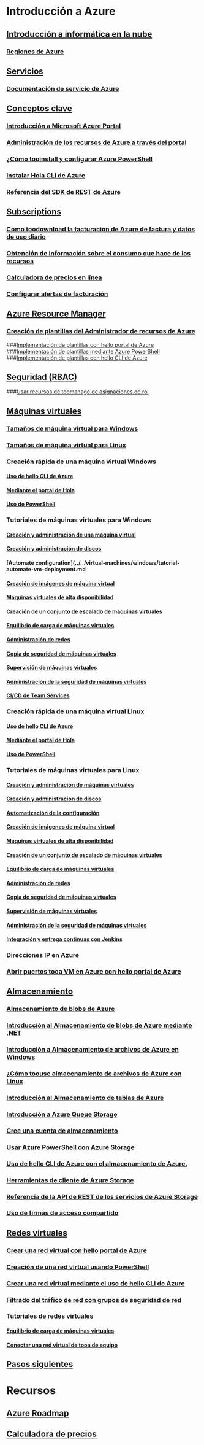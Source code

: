 # Introducción a Azure
## [Introducción a informática en la nube](azure-operations-guide.md#cloud-computing-overview)
### [Regiones de Azure](https://azure.microsoft.com/regions/)
## [Servicios](azure-operations-guide.md#azure-services)
### [Documentación de servicio de Azure](https://docs.microsoft.com/azure)
## [Conceptos clave](azure-operations-guide.md#azure-key-concepts)
### [Introducción a Microsoft Azure Portal](https://azure.microsoft.com/documentation/articles/azure-portal-overview/) 
### [Administración de los recursos de Azure a través del portal](https://docs.microsoft.com/azure/azure-portal/resource-group-portal)
### [¿Cómo tooinstall y configurar Azure PowerShell](/powershell/azure/install-azurerm-ps)
### [Instalar Hola CLI de Azure](/cli/azure/install-azure-cli.md?toc=%2fazure%2fguides%2foperations%2ftoc.json)
### [Referencia del SDK de REST de Azure](https://docs.microsoft.com/rest/api/index)

## [Subscriptions](azure-operations-guide.md#azure-subscriptions)
### [Cómo toodownload la facturación de Azure de factura y datos de uso diario](../../billing/billing-download-azure-invoice-daily-usage-date.md?toc=%2fazure%2fguides%2foperations%2ftoc.json)
### [Obtención de información sobre el consumo que hace de los recursos](../../billing/billing-usage-rate-card-overview.md?toc=%2fazure%2fguides%2foperations%2ftoc.json)
### [Calculadora de precios en línea](http://azure.microsoft.com/pricing/calculator)
### [Configurar alertas de facturación](../../billing/billing-set-up-alerts.md?toc=%2fazure%2fguides%2foperations%2ftoc.json)

## [Azure Resource Manager](azure-operations-guide.md#azure-resource-manager)

### [Creación de plantillas del Administrador de recursos de Azure](../../resource-group-authoring-templates.md?toc=%2fazure%2fguides%2foperations%2ftoc.json)
###[Implementación de plantillas con hello portal de Azure](../../azure-resource-manager/resource-group-template-deploy-portal.md?toc=%2fazure%2fguides%2foperations%2ftoc.json)
###[Implementación de plantillas mediante Azure PowerShell](../../azure-resource-manager/resource-group-template-deploy.md?toc=%2fazure%2fguides%2foperations%2ftoc.json)
###[Implementación de plantillas con hello CLI de Azure](../../azure-resource-manager/resource-group-template-deploy-cli.md?toc=%2fazure%2fguides%2foperations%2ftoc.json)

## [Seguridad (RBAC)](azure-operations-guide.md#security-of-azure-resource)
###[Usar recursos de toomanage de asignaciones de rol](../../active-directory/role-based-access-control-configure.md?toc=%2fazure%2fguides%2foperations%2ftoc.json)

## [Máquinas virtuales](azure-operations-guide.md#azure-virtual-machines)
### [Tamaños de máquina virtual para Windows](../../virtual-machines/windows/sizes.md?toc=%2fazure%2fguides%2foperations%2ftoc.json) 
### [Tamaños de máquina virtual para Linux](../../virtual-machines/linux/sizes.md?toc=%2fazure%2fguides%2foperations%2ftoc.json)


### Creación rápida de una máquina virtual Windows
#### [Uso de hello CLI de Azure](../../virtual-machines/windows/quick-create-cli.md?toc=%2fazure%2fguides%2foperations%2ftoc.json)
#### [Mediante el portal de Hola](../../virtual-machines/windows/quick-create-portal.md?toc=%2fazure%2fguides%2foperations%2ftoc.json)
#### [Uso de PowerShell](../../virtual-machines/windows/quick-create-powershell.md?toc=%2fazure%2fguides%2foperations%2ftoc.json)
### Tutoriales de máquinas virtuales para Windows
#### [Creación y administración de una máquina virtual](../../virtual-machines/windows/tutorial-manage-vm.md?toc=%2fazure%2fguides%2foperations%2ftoc.json)
#### [Creación y administración de discos](../../virtual-machines/windows/tutorial-manage-data-disk.md?toc=%2fazure%2fguides%2foperations%2ftoc.json)
#### [Automate configuration](../../virtual-machines/windows/tutorial-automate-vm-deployment.md
#### [Creación de imágenes de máquina virtual](../../virtual-machines/windows/tutorial-custom-images.md?toc=%2fazure%2fguides%2foperations%2ftoc.json)
#### [Máquinas virtuales de alta disponibilidad](../../virtual-machines/windows/tutorial-availability-sets.md?toc=%2fazure%2fguides%2foperations%2ftoc.json)
#### [Creación de un conjunto de escalado de máquinas virtuales](../../virtual-machines/windows/tutorial-create-vmss.md?toc=%2fazure%2fguides%2foperations%2ftoc.json)
#### [Equilibrio de carga de máquinas virtuales](../../virtual-machines/windows/tutorial-load-balancer.md?toc=%2fazure%2fguides%2foperations%2ftoc.json)
#### [Administración de redes](../../virtual-machines/windows/tutorial-virtual-network.md?toc=%2fazure%2fguides%2foperations%2ftoc.json)
#### [Copia de seguridad de máquinas virtuales](../../virtual-machines/windows/tutorial-backup-vms.md?toc=%2fazure%2fguides%2foperations%2ftoc.json)
#### [Supervisión de máquinas virtuales](../../virtual-machines/windows/tutorial-monitoring.md?toc=%2fazure%2fguides%2foperations%2ftoc.json)
#### [Administración de la seguridad de máquinas virtuales](../../virtual-machines/windows/tutorial-azure-security.md?toc=%2fazure%2fguides%2foperations%2ftoc.json)
#### [CI/CD de Team Services](../../virtual-machines/windows/tutorial-vsts-iis-cicd.md?toc=%2fazure%2fguides%2foperations%2ftoc.json)

### Creación rápida de una máquina virtual Linux
#### [Uso de hello CLI de Azure](../../virtual-machines/linux/quick-create-cli.md?toc=%2fazure%2fguides%2foperations%2ftoc.json)
#### [Mediante el portal de Hola](../../virtual-machines/linux/quick-create-portal.md?toc=%2fazure%2fguides%2foperations%2ftoc.json)
#### [Uso de PowerShell](../../virtual-machines/linux/quick-create-powershell.md?toc=%2fazure%2fguides%2foperations%2ftoc.json)
### Tutoriales de máquinas virtuales para Linux
#### [Creación y administración de máquinas virtuales](../../virtual-machines/linux/tutorial-manage-vm.md?toc=%2fazure%2fguides%2foperations%2ftoc.json)
#### [Creación y administración de discos](../../virtual-machines/linux/tutorial-manage-disks.md?toc=%2fazure%2fguides%2foperations%2ftoc.json)
#### [Automatización de la configuración](../../virtual-machines/linux/tutorial-automate-vm-deployment.md?toc=%2fazure%2fguides%2foperations%2ftoc.json)
#### [Creación de imágenes de máquina virtual](../../virtual-machines/linux/tutorial-custom-images.md?toc=%2fazure%2fguides%2foperations%2ftoc.json)
#### [Máquinas virtuales de alta disponibilidad](../../virtual-machines/linux/tutorial-availability-sets.md?toc=%2fazure%2fguides%2foperations%2ftoc.json)
#### [Creación de un conjunto de escalado de máquinas virtuales](../../virtual-machines/linux/tutorial-create-vmss.md?toc=%2fazure%2fguides%2foperations%2ftoc.json)
#### [Equilibrio de carga de máquinas virtuales](../../virtual-machines/linux/tutorial-load-balancer.md?toc=%2fazure%2fguides%2foperations%2ftoc.json)
#### [Administración de redes](../../virtual-machines/linux/tutorial-virtual-network.md?toc=%2fazure%2fguides%2foperations%2ftoc.json)
#### [Copia de seguridad de máquinas virtuales](../../virtual-machines/linux/tutorial-backup-vms.md?toc=%2fazure%2fguides%2foperations%2ftoc.json)
#### [Supervisión de máquinas virtuales](../../virtual-machines/linux/tutorial-monitoring.md?toc=%2fazure%2fguides%2foperations%2ftoc.json)
#### [Administración de la seguridad de máquinas virtuales](../../virtual-machines/linux/tutorial-azure-security.md?toc=%2fazure%2fguides%2foperations%2ftoc.json)
#### [Integración y entrega continuas con Jenkins](../../virtual-machines/linux/tutorial-jenkins-github-docker-cicd.md?toc=%2fazure%2fguides%2foperations%2ftoc.json)

### [Direcciones IP en Azure](../../virtual-network/virtual-network-ip-addresses-overview-arm.md?toc=%2fazure%2fguides%2foperations%2ftoc.json)
### [Abrir puertos tooa VM en Azure con hello portal de Azure](../../virtual-machines/windows/nsg-quickstart-portal.md?toc=%2fazure%2fguides%2foperations%2ftoc.json)

## [Almacenamiento](azure-operations-guide.md#azure-storage)

### [Almacenamiento de blobs de Azure](../../storage/blobs/storage-blob-storage-tiers.md?toc=%2fazure%2fguides%2foperations%2ftoc.json)
### [Introducción al Almacenamiento de blobs de Azure mediante .NET](../../storage/blobs/storage-dotnet-how-to-use-blobs.md?toc=%2fazure%2fguides%2foperations%2ftoc.json)
### [Introducción a Almacenamiento de archivos de Azure en Windows](../../storage/files/storage-how-to-use-files-windows.md?toc=%2fazure%2fguides%2foperations%2ftoc.json) 
### [¿Cómo toouse almacenamiento de archivos de Azure con Linux](../../storage/files/storage-how-to-use-files-linux.md?toc=%2fazure%2fguides%2foperations%2ftoc.json)
### [Introducción al Almacenamiento de tablas de Azure](../../cosmos-db/table-storage-how-to-use-dotnet.md?toc=%2fazure%2fguides%2foperations%2ftoc.json)
### [Introducción a Azure Queue Storage](../../storage/queues/storage-dotnet-how-to-use-queues.md?toc=%2fazure%2fguides%2foperations%2ftoc.json)
### [Cree una cuenta de almacenamiento](../../storage/common/storage-create-storage-account.md#create-a-storage-account)
### [Usar Azure PowerShell con Azure Storage](../../storage/common/storage-powershell-guide-full.md?toc=%2fazure%2fguides%2foperations%2ftoc.json)
### [Uso de hello CLI de Azure con el almacenamiento de Azure.](../../storage/common/storage-azure-cli.md?toc=%2fazure%2fguides%2foperations%2ftoc.json)
### [Herramientas de cliente de Azure Storage](../../storage/common/storage-explorers.md?toc=%2fazure%2fguides%2foperations%2ftoc.json)
### [Referencia de la API de REST de los servicios de Azure Storage](/rest/api/storageservices/Azure-Storage-Services-REST-API-Reference)
### [Uso de firmas de acceso compartido](../../storage/common/storage-dotnet-shared-access-signature-part-1.md?toc=%2fazure%2fguides%2foperations%2ftoc.json)



## [Redes virtuales](azure-operations-guide.md#azure-virtual-network)
### [Crear una red virtual con hello portal de Azure](../../virtual-network/virtual-networks-create-vnet-arm-pportal.md?toc=%2fazure%2fguides%2foperations%2ftoc.json)
### [Creación de una red virtual usando PowerShell](../../virtual-network/virtual-networks-create-vnet-arm-ps.md?toc=%2fazure%2fguides%2foperations%2ftoc.json)
### [Crear una red virtual mediante el uso de hello CLI de Azure](../../virtual-network/virtual-networks-create-vnet-arm-cli.md?toc=%2fazure%2fguides%2foperations%2ftoc.json)
### [Filtrado del tráfico de red con grupos de seguridad de red](../../virtual-network/virtual-networks-nsg.md?toc=%2fazure%2fguides%2foperations%2ftoc.json)
### Tutoriales de redes virtuales
#### [Equilibrio de carga de máquinas virtuales](../../virtual-machines/linux/tutorial-load-balance-nodejs.md?toc=%2fazure%2fguides%2foperations%2ftoc.json)
#### [Conectar una red virtual de tooa de equipo](../../vpn-gateway/vpn-gateway-howto-point-to-site-resource-manager-portal.md?toc=%2fazure%2fguides%2foperations%2ftoc.json)

## [Pasos siguientes](azure-operations-guide.md#next-steps)
# Recursos
## [Azure Roadmap](https://azure.microsoft.com/roadmap/)
## [Calculadora de precios](https://azure.microsoft.com/pricing/calculator/)
